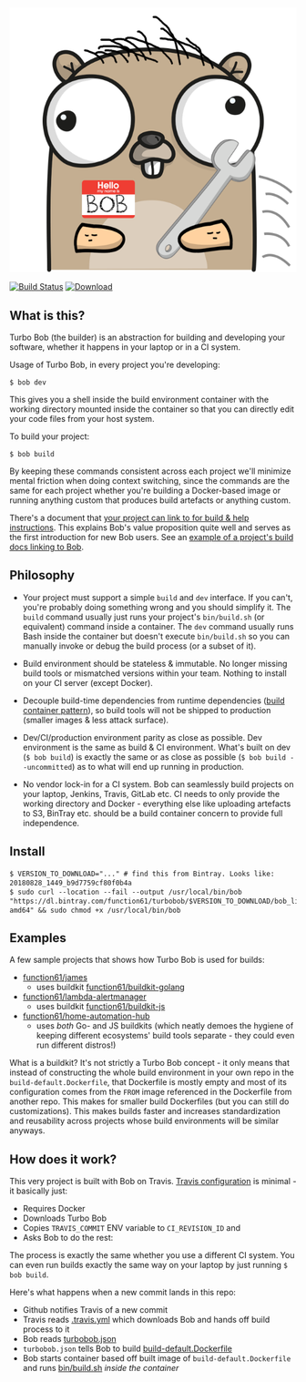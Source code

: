 ![](misc/mascot/mascot.png)

[![Build Status](https://img.shields.io/travis/function61/turbobob.svg?style=for-the-badge)](https://travis-ci.org/function61/turbobob)
[![Download](https://img.shields.io/bintray/v/function61/turbobob/main.svg?style=for-the-badge&label=Download)](https://bintray.com/function61/turbobob/main/_latestVersion#files)

What is this?
-------------

Turbo Bob (the builder) is an abstraction for building and developing your software, whether it happens in your laptop or in a CI system.

Usage of Turbo Bob, in every project you're developing:

```
$ bob dev
```

This gives you a shell inside the build environment container with the working directory mounted inside the container so that you can directly edit your code files from your host system.

To build your project:

```
$ bob build
```

By keeping these commands consistent across each project we'll minimize mental friction
when doing context switching, since the commands are the same for each project whether
you're building a Docker-based image or running anything custom that produces build
artefacts or anything custom.

There's a document that
[your project can link to for build & help instructions](docs/external-how-to-build-and-dev.md).
This explains Bob's value proposition quite well and serves as the first introduction for
new Bob users. See an
[example of a project's build docs linking to Bob](https://github.com/function61/ruuvinator#how-to-build--develop).


Philosophy
----------

- Your project must support a simple `build` and `dev` interface. If you can't, you're
  probably doing something wrong and you should simplify it. The `build` command usually just
  runs your project's `bin/build.sh` (or equivalent) command inside a container. The `dev`
  command usually runs Bash inside the container but doesn't execute `bin/build.sh` so you
  can manually invoke or debug the build process (or a subset of it).

- Build environment should be stateless & immutable. No longer missing build tools or
  mismatched versions within your team. Nothing to install on your CI server (except Docker).

- Decouple build-time dependencies from runtime dependencies
  ([build container pattern](https://medium.com/@alexeiled/docker-pattern-the-build-container-b0d0e86ad601)),
  so build tools will not be shipped to production (smaller images & less attack surface).

- Dev/CI/production environment parity as close as possible. Dev environment is the same as
  build & CI environment. What's built on dev (`$ bob build`) is exactly the same or as
  close as possible (`$ bob build --uncommitted`) as to what will end up running in production.

- No vendor lock-in for a CI system. Bob can seamlessly build projects on your laptop, Jenkins,
  Travis, GitLab etc. CI needs to only provide the working directory and Docker - everything
  else like uploading artefacts to S3, BinTray etc. should be a build container concern to
  provide full independence.


Install
-------

```
$ VERSION_TO_DOWNLOAD="..." # find this from Bintray. Looks like: 20180828_1449_b9d7759cf80f0b4a
$ sudo curl --location --fail --output /usr/local/bin/bob "https://dl.bintray.com/function61/turbobob/$VERSION_TO_DOWNLOAD/bob_linux-amd64" && sudo chmod +x /usr/local/bin/bob
```


Examples
--------

A few sample projects that shows how Turbo Bob is used for builds:

- [function61/james](https://github.com/function61/james)
	- uses buildkit [function61/buildkit-golang](https://github.com/function61/buildkit-golang)
- [function61/lambda-alertmanager](https://github.com/function61/lambda-alertmanager)
	- uses buildkit [function61/buildkit-js](https://github.com/function61/buildkit-js)
- [function61/home-automation-hub](https://github.com/function61/home-automation-hub)
	- uses *both* Go- and JS buildkits (which neatly demoes the hygiene of keeping different
	ecosystems' build tools separate - they could even run different distros!)

What is a buildkit? It's not strictly a Turbo Bob concept - it only means that instead of
constructing the whole build environment in your own repo in the `build-default.Dockerfile`, that
Dockerfile is mostly empty and most of its configuration comes from the `FROM` image referenced
in the Dockerfile from another repo. This makes for smaller build Dockerfiles (but you can
still do customizations). This makes builds faster and increases standardization and
reusability across projects whose build environments will be similar anyways.


How does it work?
-----------------

This very project is built with Bob on Travis. [Travis configuration](.travis.yml) is minimal - it basically just:

- Requires Docker
- Downloads Turbo Bob
- Copies `TRAVIS_COMMIT` ENV variable to `CI_REVISION_ID` and
- Asks Bob to do the rest:

The process is exactly the same whether you use a different CI system. You can even run builds exactly the same way on your laptop by just running `$ bob build`.

Here's what happens when a new commit lands in this repo:

- Github notifies Travis of a new commit
- Travis reads [.travis.yml](.travis.yml) which downloads Bob and hands off build process to it
- Bob reads [turbobob.json](turbobob.json)
- `turbobob.json` tells Bob to build [build-default.Dockerfile](build-default.Dockerfile)
- Bob starts container based off built image of `build-default.Dockerfile` and runs [bin/build.sh](bin/build.sh) *inside the container*
